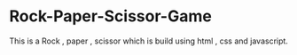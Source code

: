 # Rock-Paper-Scissor-Game
This is a Rock , paper , scissor which is build using html , css and javascript.
